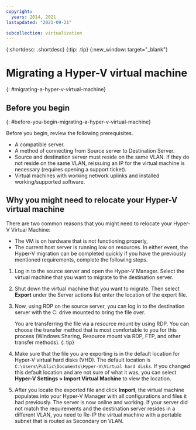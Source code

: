 ```yaml
---
copyright:
  years: 2014, 2021
lastupdated: "2021-09-21"

subcollection: virtualization
---
```

{:shortdesc: .shortdesc}
{:tip: .tip}
{:new_window: target="_blank"}

# Migrating a Hyper-V virtual machine
{: #migrating-a-hyper-v-virtual-machine}

## Before you begin
{: #before-you-begin-migrating-a-hyper-v-virtual-machine}

Before you begin, review the following prerequisites.

* A compatible server.
* A method of connecting from Source server to Destination Server.
* Source and destination server must reside on the same VLAN. If they do not reside on the same VLAN, reissuing an IP for the virtual machine is necessary (requires opening a support ticket).
* Virtual machines with working network uplinks and installed working/supported software.

## Why you might need to relocate your Hyper-V virtual machine
There are two common reasons that you might need to relocate your Hyper-V Virtual Machine:
* The VM is on hardware that is not functioning properly,
* The current host server is running low on resources.
In either event, the Hyper-V migration can be completed quickly if you have the previously mentioned requirements, complete the following steps.

1. Log in to the source server and open the Hyper-V Manager. Select the virtual machine that you want to migrate to the destination server.
2. Shut down the virtual machine that you want to migrate. Then select **Export** under the Server actions list enter the location of the export file.
3. Now, using RDP on the source server, you can log in to the destination server with the C: drive mounted to bring the file over.

   You are transferring the file via a resource mount by using RDP. You can choose the transfer method that is most comfortable to you for this process (Windows Sharing, Resource mount via RDP, FTP, and other transfer methods).
   {: tip}

4. Make sure that the file you are exporting is in the default location for Hyper-V virtual hard disks (VHD). The default location is `C:\Users\Public\Documents\Hyper-V\Virtual hard disks`. If you changed this default location and are not sure of what it was, you can select **Hyper-V Settings > Import Virtual Machine** to view the location.
5. After you locate the exported file and click **Import**, the virtual machine populates into your Hyper-V Manager with all configurations and files it had previously. The server is now online and working. If your server did not match the requirements and the destination server resides in a different VLAN, you need to Re-IP the virtual machine with a portable subnet that is routed as Secondary on VLAN.
